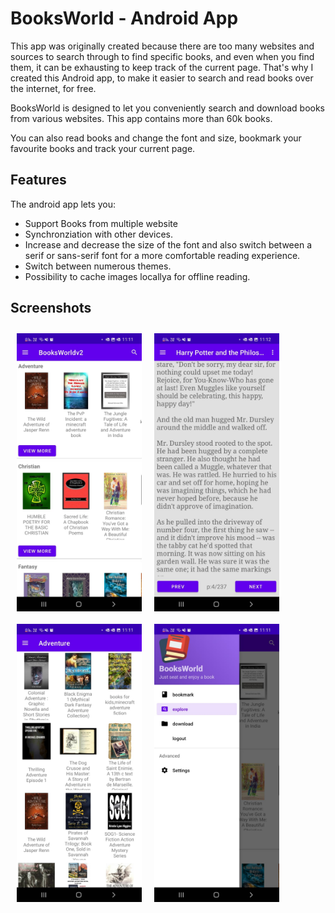 # BooksWorld - Android App
This app was originally created because there are too many websites and sources to search through to find specific books, and even when you find them, it can be exhausting to keep track of the current page. That's why I created this Android app, to make it easier to search and read books over the internet, for free.

BooksWorld is designed to let you conveniently search and download books from various websites. This app contains more than 60k books.

You can also read books and change the font and size, bookmark your favourite books and track your current page.
## Features

The android app lets you:
- Support Books from multiple website
- Synchronziation with other devices.
- Increase and decrease the size of the font and also switch between a serif or sans-serif font for a more comfortable reading experience.
- Switch between numerous themes.
- Possibility to cache images locallya for offline reading.

## Screenshots
[<img src="/images/explore.jpeg" align="left"
width="200"
    hspace="10" vspace="10">](/images/explore.jpeg)

[<img src="/images/bookmark.jpeg" align="left"
width="200"
    hspace="10" vspace="10">](/images/bookmark.jpeg)

[<img src="/images/category.jpeg" align="left"
width="200"
    hspace="10" vspace="10">](/images/category.jpeg)

[<img src="/images/settings.jpeg" align="left"
width="200"
    hspace="10" vspace="10">](/images/settings.jpeg)


